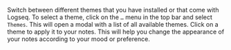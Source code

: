 Switch between different themes that you have installed or that come with Logseq. To select a theme, click on the `…` menu in the top bar and select `Themes`. This will open a modal with a list of all available themes. Click on a theme to apply it to your notes. This will help you change the appearance of your notes according to your mood or preference.